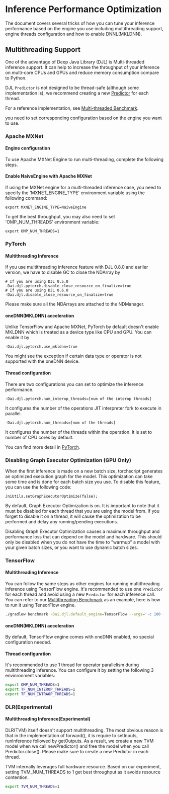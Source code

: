 # Inference Performance Optimization

The document covers several tricks of how you can tune your inference performance based on the engine you use 
including multithreading support, engine threads configuration and how to enable DNNL(MKLDNN).

## Multithreading Support

One of the advantage of Deep Java Library (DJL) is Multi-threaded inference support.
It can help to increase the throughput of your inference on multi-core CPUs and GPUs and reduce
memory consumption compare to Python.

DJL `Predictor` is not designed to be thread-safe (although some implementation is),
we recommend creating a new [Predictor](https://javadoc.io/doc/ai.djl/api/latest/ai/djl/inference/Predictor.html) for each thread.

For a reference implementation, see [Multi-threaded Benchmark](https://github.com/deepjavalibrary/djl/blob/master/examples/src/main/java/ai/djl/examples/inference/benchmark/MultithreadedBenchmark.java).

you need to set corresponding configuration based on the engine you want to use.

### Apache MXNet

#### Engine configuration
To use Apache MXNet Engine to run multi-threading, complete the following steps.

#### Enable NaiveEngine with Apache MXNet
If using the MXNet engine for a multi-threaded inference case, you need to specify the 'MXNET_ENGINE_TYPE' environment variable using the following command:

```
export MXNET_ENGINE_TYPE=NaiveEngine
```

To get the best throughput, you may also need to set 'OMP_NUM_THREADS' environment variable:

```
export OMP_NUM_THREADS=1
```

### PyTorch

#### Multithreading Inference

If you use multithreading inference feature with DJL 0.8.0 and earlier version, we have to disable GC to close the NDArray by

```
# If you are using DJL 0.5.0
-Dai.djl.pytorch.disable_close_resource_on_finalize=true
# If you are using DJL 0.6.0
-Dai.djl.disable_close_resource_on_finalize=true
```

Please make sure all the NDArrays are attached to the NDManager.

#### oneDNN(MKLDNN) acceleration
Unlike TensorFlow and Apache MXNet, PyTorch by default doesn't enable MKLDNN which is treated as a device type like CPU and GPU.
You can enable it by

```
-Dai.djl.pytorch.use_mkldnn=true
```

You might see the exception if certain data type or operator is not supported with the oneDNN device.

#### Thread configuration
There are two configurations you can set to optimize the inference performance.

```
-Dai.djl.pytorch.num_interop_threads=[num of the interop threads]
```

It configures the number of the operations JIT interpreter fork to execute in parallel.

```
-Dai.djl.pytorch.num_threads=[num of the threads]
```

It configures the number of the threads within the operation. It is set to number of CPU cores by default.
 
You can find more detail in [PyTorch](https://pytorch.org/docs/stable/notes/cpu_threading_torchscript_inference.html).

### Disabling Graph Executor Optimization (GPU Only)

When the first inference is made on a new batch size, torchscript generates an optimized execution graph for the model. 
This optimization can take some time and is done for each batch size you use. To disable this feature, you can use the following code:

```
JniUtils.setGraphExecutorOptimize(false);
```

By default, Graph Executor Optimization is on. 
It is important to note that it must be disabled for each thread that you are using the model from.
If you forget to disable it on a thread, it will cause the optimization to be performed and delay any running/pending executions.

Disabling Graph Executor Optimization causes a maximum throughput and performance loss that can depend on the model and hardware.
This should only be disabled when you do not have the time to "warmup" a model with your given batch sizes, or you want to use dynamic batch sizes. 

### TensorFlow

#### Multithreading Inference
You can follow the same steps as other engines for running multithreading inference using TensorFlow engine.
It's recommended to use one `Predictor` for each thread and avoid using a new `Predictor` for each inference call.
You can refer to our [Multithreading Benchmark](https://github.com/deepjavalibrary/djl/blob/master/examples/src/main/java/ai/djl/examples/inference/benchmark/MultithreadedBenchmark.java) as an example, 
here is how to run it using TensorFlow engine.

```bash
./gradlew benchmark -Dai.djl.default_engine=TensorFlow --args='-c 100 -r {"layers":"50"}'
```

#### oneDNN(MKLDNN) acceleration
By default, TensorFlow engine comes with oneDNN enabled, no special configuration needed.

#### Thread configuration
It's recommended to use 1 thread for operator parallelism during multithreading inference. 
You can configure it by setting the following 3 envinronment variables:

```bash
export OMP_NUM_THREADS=1
export TF_NUM_INTEROP_THREADS=1
export TF_NUM_INTRAOP_THREADS=1
```

### DLR(Experimental)

#### Multithreading Inference(Experimental)
DLR(TVM) itself doesn't support multithreading. The most obvious reason is that in the implementation of forward(), it is require to setInputs, runInference followed by getOutputs.
As a result, we create a new TVM model when we call newPredictor() and free the model when you call Predictor.close().
Please make sure to create a new Predictor in each thread.

TVM internally leverages full hardware resource. Based on our experiment, setting TVM_NUM_THREADS to 1 get best throughput as it avoids resource contention.
```bash
export TVM_NUM_THREADS=1
```
